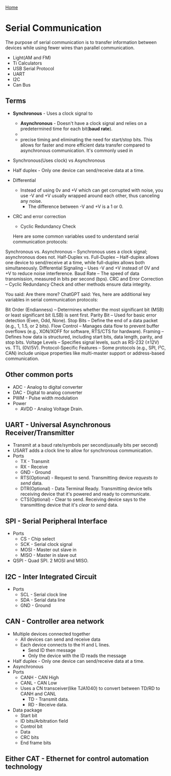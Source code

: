 [Home](../README.md)

# Serial Communication
The purpose of serial communication is to transfer information between devices while using fewer wires than parallel communication.

- Light(AM and FM)
- Ti Calculators
- USB Serial Protocol
- UART
- I2C
- Can Bus

## Terms
- **Synchronous** - Uses a clock signal to 
	- **Asynchronous** - Doesn't have a clock signal and relies on a predetermined time for each bit(**baud rate**).
	-
	- precise timing and eliminating the need for start/stop bits. This allows for faster and more efficient data transfer compared to asynchronous communication. It's commonly used in

- Synchronous(Uses clock) vs Asynchronous
- Half duplex - Only one device can send/receive data at a time.
- Differential
	- Instead of using 0v and +V which can get corrupted with noise, you use -V and +V usually wrapped around each other, thus canceling any noise.
		- The difference between -V and +V is a 1 or 0.
- CRC and error correction
	- Cyclic Redundancy Check
	
	Here are some common variables used to understand serial communication protocols:

Synchronous vs. Asynchronous – Synchronous uses a clock signal; asynchronous does not.
Half-Duplex vs. Full-Duplex – Half-duplex allows one device to send/receive at a time, while full-duplex allows both simultaneously.
Differential Signaling – Uses -V and +V instead of 0V and +V to reduce noise interference.
Baud Rate – The speed of data transmission, measured in bits per second (bps).
CRC and Error Correction – Cyclic Redundancy Check and other methods ensure data integrity.






You said:
Are there more?
ChatGPT said:
Yes, here are additional key variables in serial communication protocols:

Bit Order (Endianness) – Determines whether the most significant bit (MSB) or least significant bit (LSB) is sent first.
Parity Bit – Used for basic error detection (Even, Odd, None).
Stop Bits – Define the end of a data packet (e.g., 1, 1.5, or 2 bits).
Flow Control – Manages data flow to prevent buffer overflows (e.g., XON/XOFF for software, RTS/CTS for hardware).
Framing – Defines how data is structured, including start bits, data length, parity, and stop bits.
Voltage Levels – Specifies signal levels, such as RS-232 (±12V) vs. TTL (0V/5V).
Protocol-Specific Features – Some protocols (e.g., SPI, I²C, CAN) include unique properties like multi-master support or address-based communication.

## Other common ports
- ADC - Analog to digital converter
- DAC - Digital to analog converter
- PWM - Pulse width modulation
- Power
	- AVDD - Analog Voltage Drain.

## UART - Universal Asynchronous Receiver/Transmitter
- Transmit at a baud rate/symbols per second(usually bits per second)
- USART adds a clock line to allow for synchronous communication.
- Ports
	- TX - Transmit
	- RX - Receive
	- GND - Ground
	- RTS(Optional) - Request to send. Transmitting device *requests to send* data.
	- DTR(Optional) - Data Terminal Ready. Transmitting device tells receiving device that it's powered and ready to communicate.
	- CTS(Optional) - Clear to send. Receiving device says to the transmitting device that it's *clear to send* data.

## SPI - Serial Peripheral Interface
- Ports
	- CS - Chip select
	- SCK - Serial clock signal
	- MOSI - Master out slave in
	- MISO - Master in slave out
- QSPI - Quad SPI. 2 MOSI and MISO.

## I2C - Inter Integrated Circuit
- Ports
	- SCL - Serial clock line
	- SDA - Serial data line
	- GND - Ground

## CAN - Controller area network
- Multiple devices connected together
	- All devices can send and receive data
	- Each device connects to the H and L lines.
		- Send ID then message
		- Only the device with the ID reads the message
- Half duplex - Only one device can send/receive data at a time.
- Asynchronous
- Ports
	- CANH - CAN High
	- CANL - CAN Low
	- Uses a CN transceiver(like TJA1040) to convert between TD/RD to CANH and CANL
		- TD - Transmit data.
		- RD - Receive data.
- Data package
	- Start bit
	- ID bits/Arbitration field
	- Control bit
	- Data
	- CRC bits
	- End frame bits

## Either CAT - Ethernet for control automation technology